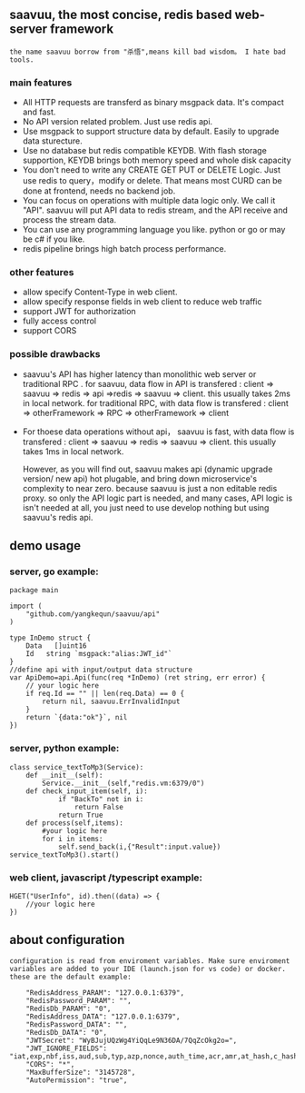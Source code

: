 ## saavuu, the most concise, redis based web-server framework
    the name saavuu borrow from "杀悟",means kill bad wisdom。 I hate bad tools.
### main features
* All HTTP requests are transferd as binary msgpack data. It's compact and fast.
* No API version related problem. Just use redis api.
* Use msgpack to support structure data by default. Easily to upgrade data sturecture.
* Use no database but redis compatible KEYDB. With flash storage supportion, KEYDB brings both memory speed and whole disk capacity
* You don't need to write any CREATE GET PUT or DELETE  Logic. Just use redis to query，modify or delete. That means most CURD can be done at frontend, needs no backend job.
* You can focus on operations with multiple data logic only.  We call it "API".
    saavuu will put API data to redis stream, and the API receive and process the stream data.
* You can use any programming language you like. python or go or may be c# if you like.
* redis pipeline  brings high batch process performance.  
### other features
* allow specify Content-Type in web client.
* allow specify response fields in web client to reduce web traffic
* support JWT for authorization
* fully access control
* support CORS
### possible drawbacks
* saavuu's API has higher latency than monolithic web server or traditional RPC . 
  for saavuu, data flow in API is transfered : 
    client => saavuu => redis => api =>redis => saavuu => client. this usually takes 2ms in local network. 
  for traditional RPC, with data flow is transfered : 
    client => otherFramework => RPC => otherFramework => client
* For thoese data operations without api， saavuu is fast, with data flow is transfered :
    client => saavuu => redis => saavuu => client. this usually takes 1ms in local network.

  However, as you will find out, saavuu makes api (dynamic upgrade version/ new api) hot plugable, and bring down microservice's complexity to near zero. because saavuu is just a non editable redis proxy. so only the  API logic part is needed, and many cases, API logic is isn't needed at all, you just need to use develop nothing but using saavuu's redis api.
  
## demo usage
### server, go example:
```
package main

import (
	"github.com/yangkequn/saavuu/api"
)

type InDemo struct {
	Data   []uint16
	Id   string `msgpack:"alias:JWT_id"`
}
//define api with input/output data structure
var ApiDemo=api.Api(func(req *InDemo) (ret string, err error) {
    // your logic here
    if req.Id == "" || len(req.Data) == 0 {
        return nil, saavuu.ErrInvalidInput
    }
    return `{data:"ok"}`, nil
})
```

### server, python example:
```
class service_textToMp3(Service):
    def __init__(self):
        Service.__init__(self,"redis.vm:6379/0")
    def check_input_item(self, i):
            if "BackTo" not in i:
                return False
            return True
    def process(self,items):
        #your logic here
        for i in items:
            self.send_back(i,{"Result":input.value})
service_textToMp3().start()
```

### web client, javascript /typescript example:
```
HGET("UserInfo", id).then((data) => {
    //your logic here
})
```


## about configuration 
    configuration is read from enviroment variables. Make sure enviroment variables are added to your IDE (launch.json for vs code) or docker. 
    these are the default example:
```
    "RedisAddress_PARAM": "127.0.0.1:6379",
    "RedisPassword_PARAM": "",
    "RedisDb_PARAM": "0",
    "RedisAddress_DATA": "127.0.0.1:6379",
    "RedisPassword_DATA": "",
    "RedisDb_DATA": "0",
    "JWTSecret": "WyBJujUQzWg4YiQqLe9N36DA/7QqZcOkg2o=",
    "JWT_IGNORE_FIELDS": "iat,exp,nbf,iss,aud,sub,typ,azp,nonce,auth_time,acr,amr,at_hash,c_hash,updated_at,nonce,auth_time,acr,amr,at_hash,c_hash,updated_at",
    "CORS": "*",
    "MaxBufferSize": "3145728",
    "AutoPermission": "true",
```